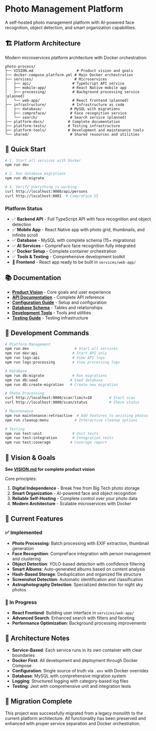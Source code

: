 # Photo Management Platform

A self-hosted photo management platform with AI-powered face recognition, object detection, and smart organization capabilities.

## 🏗️ **Platform Architecture**

Modern microservices platform architecture with Docker orchestration:

```
photo-process/
├── VISION.md                    # Product vision and goals
├── docker-compose.platform.yml # Main Docker orchestration
├── services/                   # Microservices
│   ├── api/                   # TypeScript API service
│   ├── mobile-app/            # React Native mobile app
│   ├── processing/            # Background processing service (planned)
│   └── web-app/               # React frontend (planned)
├── infrastructure/            # Infrastructure as code
│   ├── database/             # MySQL with migrations
│   ├── compreface/           # Face recognition service
│   └── search/               # Search service (planned)
├── platform-docs/           # Complete documentation
├── platform-tests/          # Testing infrastructure  
├── platform-tools/          # Development and maintenance tools
└── shared/                   # Shared resources and utilities
```

## 🚀 **Quick Start**

```bash
# 1. Start all services with Docker
npm run dev

# 2. Run database migrations
npm run db:migrate

# 3. Verify everything is working
curl http://localhost:9000/api/persons
curl http://localhost:8001  # CompreFace UI
```

### **Platform Status**
- ✅ **Backend API** - Full TypeScript API with face recognition and object detection
- ✅ **Mobile App** - React Native app with photo grid, thumbnails, and infinite scroll
- ✅ **Database** - MySQL with complete schema (15+ migrations)
- ✅ **AI Services** - CompreFace face recognition fully integrated
- ✅ **Docker Setup** - Complete container orchestration
- ✅ **Tools & Testing** - Comprehensive development toolkit
- 🔄 **Frontend** - React app ready to be built in `services/web-app/`

## 📚 **Documentation**

- **[Product Vision](VISION.md)** - Core goals and user experience
- **[API Documentation](platform-docs/api/API.md)** - Complete API reference
- **[Configuration Guide](platform-docs/CONFIG.md)** - Setup and configuration
- **[Database Schema](platform-docs/DATABASE_SCHEMA.md)** - Tables and relationships
- **[Development Tools](platform-tools/README.md)** - Tools and utilities
- **[Testing Guide](platform-tests/README.md)** - Testing infrastructure

## 🔧 **Development Commands**

```bash
# Platform Management
npm run dev                     # Start all services
npm run dev:api                # Start API only  
npm run logs:api               # View API logs
npm run logs:processing        # View processing logs

# Database
npm run db:migrate             # Run migrations
npm run db:seed               # Seed database
npm run db:create-migration   # Create new migration

# Photo Processing  
curl http://localhost:9000/scan?limit=10        # Start scan
curl http://localhost:9000/scan/status          # Check status

# Maintenance
npm run maintenance:retroactive  # Add features to existing photos
npm run cleanup:menu            # Interactive cleanup options

# Testing
npm run test:unit              # Unit tests
npm run test:integration       # Integration tests
npm run test:coverage         # Coverage report
```

## 🎯 **Vision & Goals**

**See [VISION.md](VISION.md) for complete product vision**

Core principles:
1. **Digital Independence** - Break free from Big Tech photo storage
2. **Smart Organization** - AI-powered face and object recognition  
3. **Reliable Self-Hosting** - Complete control over your photo data
4. **Modern Architecture** - Scalable microservices with Docker

## 🏁 **Current Features**

### ✅ **Implemented**
- **Photo Processing**: Batch processing with EXIF extraction, thumbnail generation
- **Face Recognition**: CompreFace integration with person management and clustering
- **Object Detection**: YOLO-based detection with confidence filtering
- **Smart Albums**: Auto-generated albums based on content analysis
- **Hash-Based Storage**: Deduplication and organized file structure
- **Screenshot Detection**: Automatic identification and classification
- **Astrophotography Detection**: Specialized detection for night sky photos

### 🔄 **In Progress**
- **React Frontend**: Building user interface in `services/web-app/`
- **Advanced Search**: Enhanced search with filters and faceting
- **Performance Optimization**: Background processing improvements

## 📁 **Architecture Notes**

- **Service-Based**: Each service runs in its own container with clear boundaries
- **Docker First**: All development and deployment through Docker Compose
- **Configuration**: Single source of truth via `.env` with Docker overrides
- **Database**: MySQL with comprehensive migration system
- **Logging**: Structured logging with category-based log files
- **Testing**: Jest with comprehensive unit and integration tests

## 🚨 **Migration Complete**

This project was successfully migrated from a legacy monolith to the current platform architecture. All functionality has been preserved and enhanced with proper service separation and Docker orchestration.